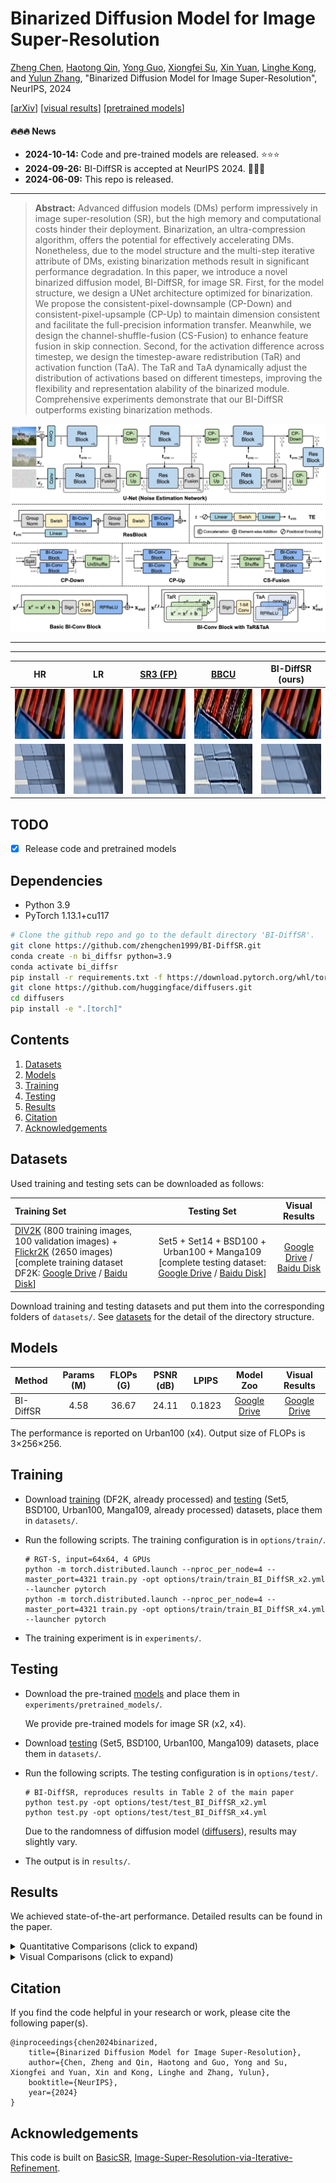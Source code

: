 # Binarized Diffusion Model for Image Super-Resolution

[Zheng Chen](https://zhengchen1999.github.io/), [Haotong Qin](https://htqin.github.io/), [Yong Guo](https://www.guoyongcs.com/), [Xiongfei Su](https://ieeexplore.ieee.org/author/37086348852), [Xin Yuan](https://en.westlake.edu.cn/faculty/xin-yuan.html), [Linghe Kong](https://www.cs.sjtu.edu.cn/~linghe.kong/), and [Yulun Zhang](http://yulunzhang.com/), "Binarized Diffusion Model for Image Super-Resolution", NeurIPS, 2024

[[arXiv](https://arxiv.org/abs/2406.05723)] [[visual results](https://drive.google.com/drive/folders/1-Mfy8XHG55Bc19gAXqNaNitO0GEx7O1r?usp=drive_link)] [[pretrained models](https://drive.google.com/drive/folders/1hoHAG2yoLltloQ0SYv-QLxwk9Y8ZnTnH?usp=drive_link)]



#### 🔥🔥🔥 News

- **2024-10-14:** Code and pre-trained models are released. ⭐️⭐️⭐️
- **2024-09-26:** BI-DiffSR is accepted at NeurIPS 2024. 🎉🎉🎉
- **2024-06-09:** This repo is released.

---

> **Abstract:** Advanced diffusion models (DMs) perform impressively in image super-resolution (SR), but the high memory and computational costs hinder their deployment. Binarization, an ultra-compression algorithm, offers the potential for effectively accelerating DMs. Nonetheless, due to the model structure and the multi-step iterative attribute of DMs, existing binarization methods result in significant performance degradation. In this paper, we introduce a novel binarized diffusion model, BI-DiffSR, for image SR. First, for the model structure, we design a UNet architecture optimized for binarization. We propose the consistent-pixel-downsample (CP-Down) and consistent-pixel-upsample (CP-Up) to maintain dimension consistent and facilitate the full-precision information transfer. Meanwhile, we design the channel-shuffle-fusion (CS-Fusion) to enhance feature fusion in skip connection. Second, for the activation difference across timestep, we design the timestep-aware redistribution (TaR) and activation function (TaA). The TaR and TaA dynamically adjust the distribution of activations based on different timesteps, improving the flexibility and representation alability of the binarized module. Comprehensive experiments demonstrate that our BI-DiffSR outperforms existing binarization methods.

![](figs/BI-DiffSR.png)

---

---

|                            HR                             |                              LR                              | [SR3 (FP)](https://github.com/Janspiry/Image-Super-Resolution-via-Iterative-Refinement) |          [BBCU](https://github.com/Zj-BinXia/BBCU)          |                       BI-DiffSR (ours)                       |
| :-------------------------------------------------------: | :----------------------------------------------------------: | :----------------------------------------------------------: | :---------------------------------------------------------: | :----------------------------------------------------------: |
| <img src="figs/compare/ComS_img_023_HR_x4.png" height=80> | <img src="figs/compare/ComS_img_023_Bicubic_x4.png" height=80> |  <img src="figs/compare/ComS_img_023_SR3_x4.png" height=80>  | <img src="figs/compare/ComS_img_023_BBCU_x4.png" height=80> | <img src="figs/compare/ComS_img_023_BI-DiffSR_x4.png" height=80> |
| <img src="figs/compare/ComS_img_033_HR_x4.png" height=80> | <img src="figs/compare/ComS_img_033_Bicubic_x4.png" height=80> |  <img src="figs/compare/ComS_img_033_SR3_x4.png" height=80>  | <img src="figs/compare/ComS_img_033_BBCU_x4.png" height=80> | <img src="figs/compare/ComS_img_033_BI-DiffSR_x4.png" height=80> |

## TODO

* [x] Release code and pretrained models

## Dependencies

- Python 3.9
- PyTorch 1.13.1+cu117

```bash
# Clone the github repo and go to the default directory 'BI-DiffSR'.
git clone https://github.com/zhengchen1999/BI-DiffSR.git
conda create -n bi_diffsr python=3.9
conda activate bi_diffsr
pip install -r requirements.txt -f https://download.pytorch.org/whl/torch_stable.html
git clone https://github.com/huggingface/diffusers.git
cd diffusers
pip install -e ".[torch]"
```

## Contents

1. [Datasets](#datasets)
1. [Models](#models)
1. [Training](#training)
1. [Testing](#testing)
1. [Results](#results)
1. [Citation](#citation)
1. [Acknowledgements](#acknowledgements)

## <a name="datasets"></a> Datasets

Used training and testing sets can be downloaded as follows:

| Training Set                                                 |                         Testing Set                          |                        Visual Results                        |
| :----------------------------------------------------------- | :----------------------------------------------------------: | :----------------------------------------------------------: |
| [DIV2K](https://data.vision.ee.ethz.ch/cvl/DIV2K/) (800 training images, 100 validation images) +  [Flickr2K](https://cv.snu.ac.kr/research/EDSR/Flickr2K.tar) (2650 images) [complete training dataset DF2K: [Google Drive](https://drive.google.com/file/d/1TubDkirxl4qAWelfOnpwaSKoj3KLAIG4/view?usp=share_link) / [Baidu Disk](https://pan.baidu.com/s/1KIcPNz3qDsGSM0uDKl4DRw?pwd=74yc)] | Set5 + Set14 + BSD100 + Urban100 + Manga109 [complete testing dataset: [Google Drive](https://drive.google.com/file/d/1yMbItvFKVaCT93yPWmlP3883XtJ-wSee/view?usp=sharing) / [Baidu Disk](https://pan.baidu.com/s/1Tf8WT14vhlA49TO2lz3Y1Q?pwd=8xen)] | [Google Drive](https://drive.google.com/drive/folders/1ZMaZyCer44ZX6tdcDmjIrc_hSsKoMKg2?usp=drive_link) / [Baidu Disk](https://pan.baidu.com/s/1LO-INqy40F5T_coAJsl5qw?pwd=dqnv#list/path=%2F) |

Download training and testing datasets and put them into the corresponding folders of `datasets/`. See [datasets](datasets/README.md) for the detail of the directory structure.

## <a name="models"></a> Models

| Method    | Params (M) | FLOPs (G) | PSNR (dB) | LPIPS  |                          Model Zoo                           |                        Visual Results                        |
| :-------- | :--------: | :-------: | :-------: | :----: | :----------------------------------------------------------: | :----------------------------------------------------------: |
| BI-DiffSR |    4.58    |   36.67   |   24.11   | 0.1823 | [Google Drive](https://drive.google.com/drive/folders/1hoHAG2yoLltloQ0SYv-QLxwk9Y8ZnTnH?usp=sharing) | [Google Drive](https://drive.google.com/drive/folders/1-Mfy8XHG55Bc19gAXqNaNitO0GEx7O1r?usp=sharing) |

The performance is reported on Urban100 (x4). Output size of FLOPs is 3×256×256.

## <a name="training"></a> Training

- Download [training](https://drive.google.com/file/d/1TubDkirxl4qAWelfOnpwaSKoj3KLAIG4/view?usp=share_link) (DF2K, already processed) and [testing](https://drive.google.com/file/d/1yMbItvFKVaCT93yPWmlP3883XtJ-wSee/view?usp=sharing) (Set5, BSD100, Urban100, Manga109, already processed) datasets, place them in `datasets/`.

- Run the following scripts. The training configuration is in `options/train/`.

  ```shell
  # RGT-S, input=64x64, 4 GPUs
  python -m torch.distributed.launch --nproc_per_node=4 --master_port=4321 train.py -opt options/train/train_BI_DiffSR_x2.yml --launcher pytorch
  python -m torch.distributed.launch --nproc_per_node=4 --master_port=4321 train.py -opt options/train/train_BI_DiffSR_x4.yml --launcher pytorch
  ```
  
- The training experiment is in `experiments/`.

## <a name="testing"></a> Testing

- Download the pre-trained [models](https://drive.google.com/drive/folders/1hoHAG2yoLltloQ0SYv-QLxwk9Y8ZnTnH?usp=sharing) and place them in `experiments/pretrained_models/`.

  We provide pre-trained models for image SR (x2, x4).

- Download [testing](https://drive.google.com/file/d/1yMbItvFKVaCT93yPWmlP3883XtJ-wSee/view?usp=sharing) (Set5, BSD100, Urban100, Manga109) datasets, place them in `datasets/`.

- Run the following scripts. The testing configuration is in `options/test/`.

  ```shell
  # BI-DiffSR, reproduces results in Table 2 of the main paper
  python test.py -opt options/test/test_BI_DiffSR_x2.yml
  python test.py -opt options/test/test_BI_DiffSR_x4.yml
  ```
  
  Due to the randomness of diffusion model ([diffusers](https://huggingface.co/docs/diffusers)), results may slightly vary.
  
- The output is in `results/`.

## <a name="results"></a> Results

We achieved state-of-the-art performance. Detailed results can be found in the paper.

<details>
<summary>Quantitative Comparisons (click to expand)</summary>

- Results in Table 2 (main paper)

<p align="center">
  <img width="900" src="figs/T1.png">
</p>
</details>



<details>
<summary>Visual Comparisons (click to expand)</summary>


- Results in Figure 8 (main paper)

<p align="center">
  <img width="900" src="figs/F1.png">
</p>



- Results in Figure 13 (supplemental material)

<p align="center">
  <img width="900" src="figs/F2-1.png">
  <img width="900" src="figs/F2-2.png">
</p>




- Results in Figure 14 (supplemental material)

<p align="center">
  <img width="900" src="figs/F3-1.png">
  <img width="900" src="figs/F3-2.png">
</p>

</details>



## <a name="citation"></a> Citation

If you find the code helpful in your research or work, please cite the following paper(s).

```
@inproceedings{chen2024binarized,
    title={Binarized Diffusion Model for Image Super-Resolution},
    author={Chen, Zheng and Qin, Haotong and Guo, Yong and Su, Xiongfei and Yuan, Xin and Kong, Linghe and Zhang, Yulun},
    booktitle={NeurIPS},
    year={2024}
}
```



## <a name="acknowledgements"></a> Acknowledgements

This code is built on [BasicSR](https://github.com/XPixelGroup/BasicSR), [Image-Super-Resolution-via-Iterative-Refinement](https://github.com/Janspiry/Image-Super-Resolution-via-Iterative-Refinement).

